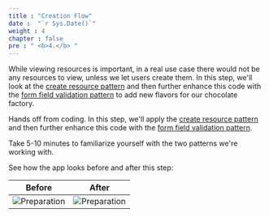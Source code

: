```yaml
---
title : "Creation Flow"
date :  "`r Sys.Date()`" 
weight : 4 
chapter : false
pre : " <b>4.</b> "
---
```

While viewing resources is important, in a real use case there would not be any resources to view, unless we let users create them. In this step, we'll look at the [create resource pattern](https://cloudscape.design/patterns/resource-management/create/single-page-create/)  and then further enhance this code with the [form field validation pattern](https://cloudscape.design/patterns/general/validation/)  to add new flavors for our chocolate factory.

Hands off from coding. In this step, we'll apply the [create resource pattern](https://cloudscape.design/patterns/resource-management/create/single-page-create/)  and then further enhance this code with the [form field validation pattern](https://cloudscape.design/patterns/general/validation/).

Take 5-10 minutes to familiarize yourself with the two patterns we're working with.

See how the app looks before and after this step:

|  Before      |   After       | 
| :-------------: | :-------------: | 
| ![Preparation](/images/25.png?false&width=90pc&height=30pc) | ![Preparation](/images/27.png?false&width=90pc&height=30pc) |  

